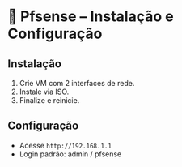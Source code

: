 # 🔐 Pfsense – Instalação e Configuração

## Instalação
1. Crie VM com 2 interfaces de rede.
2. Instale via ISO.
3. Finalize e reinicie.

## Configuração
- Acesse `http://192.168.1.1`
- Login padrão: admin / pfsense
